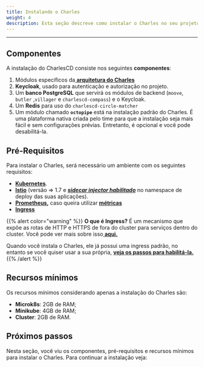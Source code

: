 ```yaml
---
title: Instalando o Charles
weight: 4
description: Esta seção descreve como instalar o Charles no seu projeto.
---
```


---

## Componentes

A instalação do CharlesCD consiste nos seguintes **componentes**:

1. Módulos específicos da[ **arquitetura do Charles**](../../#arquitetura-do-sistema)
2. **Keycloak**, usado para autenticação e autorização no projeto.
3. Um **banco PostgreSQL** que servirá os módulos de backend \(`moove`, `butler` ,`villager` e `charlescd-compass`\) e o Keycloak.
4. Um **Redis** para uso do `charlescd-circle-matcher`
5. Um módulo chamado **`octopipe`** está na instalação padrão do Charles. É uma plataforma nativa criada pelo time para que a instalação seja mais fácil e sem configurações prévias. Entretanto, é opcional e você pode desabilitá-la.

##  Pré-Requisitos

Para instalar o Charles, será necessário um ambiente com os seguintes requisitos:

* [**Kubernetes**](https://kubernetes.io/docs/setup/).
* [**Istio**](https://istio.io/archive/) \(versão =&gt; 1.7 e [_**sidecar injector habilitado**_](https://istio.io/latest/docs/setup/additional-setup/sidecar-injection/#automatic-sidecar-injection) no namespace de deploy das suas aplicações\).
* [**Prometheus**](https://prometheus.io/docs/prometheus/latest/getting_started/)**,** caso queira utilizar [**métricas**](../../referencia/metricas/)
* [**Ingress**](https://github.com/kubernetes/ingress-nginx)

{{% alert color="warning" %}}
**O que é Ingress?** É um mecanismo que expõe as rotas de HTTP e HTTPS de fora do cluster para serviços dentro do cluster. Você pode ver mais sobre isso[ **aqui.**](https://kubernetes.io/docs/concepts/services-networking/ingress/#what-is-ingress) 

Quando você instala o Charles, ele já possui uma ingress padrão, no entanto se você quiser usar a sua própria, [**veja os passos para habilitá-la.** ](.././#ingress)
{{% /alert %}}

## Recursos mínimos

Os recursos mínimos considerando apenas a instalação do Charles são:

* **Microk8s**: 2GB de RAM; 
* **Minikube**: 4GB de RAM;
* **Cluster**: 2GB de RAM.

## Próximos passos 

Nesta seção, você viu os componentes, pré-requisitos e recursos mínimos para instalar o Charles. Para continuar a instalação veja:
